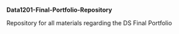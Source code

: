  **Data1201-Final-Portfolio-Repository**
 
 Repository for all materials regarding the DS Final Portfolio

